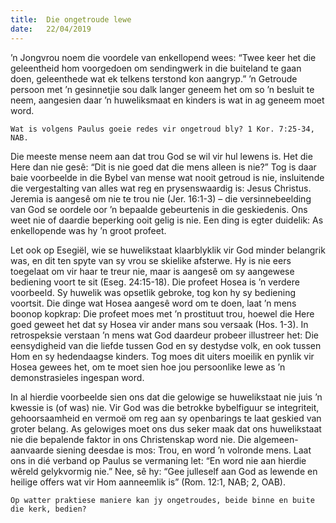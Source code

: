 ```yaml
---
title:  Die ongetroude lewe
date:   22/04/2019
---
```


’n Jongvrou noem die voordele van enkellopend wees: “Twee keer het die geleentheid hom voorgedoen om sendingwerk in die buiteland te gaan doen, geleenthede wat ek telkens terstond kon aangryp.” ’n Getroude persoon met ’n gesinnetjie sou dalk langer geneem het om so ’n besluit te neem, aangesien daar ’n huweliksmaat en kinders is wat in ag geneem moet word. 

`Wat is volgens Paulus goeie redes vir ongetroud bly? 1 Kor. 7:25-34, NAB.` 

Die meeste mense neem aan dat trou God se wil vir hul lewens is. Het die Here dan nie gesê: “Dit is nie goed dat die mens alleen is nie?” Tog is daar baie voorbeelde in die Bybel van mense wat nooit getroud is nie, insluitende die vergestalting van alles wat reg en prysenswaardig is: Jesus Christus. Jeremia is aangesê om nie te trou nie (Jer. 16:1-3) – die versinnebeelding van God se oordele oor ’n bepaalde gebeurtenis in die geskiedenis. Ons weet nie of daardie beperking ooit gelig is nie. Een ding is egter duidelik: As enkellopende was hy ’n groot profeet. 

Let ook op Esegiël, wie se huwelikstaat klaarblyklik vir God minder belangrik was, en dit ten spyte van sy vrou se skielike afsterwe. Hy is nie eers toegelaat om vir haar te treur nie, maar is aangesê om sy aangewese bediening voort te sit (Eseg. 24:15-18). Die profeet Hosea is ’n verdere voorbeeld. Sy huwelik was opsetlik gebroke, tog kon hy sy bediening voortsit. Die dinge wat Hosea aangesê word om te doen, laat ’n mens boonop kopkrap: Die profeet moes met ’n prostituut trou, hoewel die Here goed geweet het dat sy Hosea vir ander mans sou versaak (Hos. 1-3). In retrospeksie verstaan ’n mens wat God daardeur probeer illustreer het: Die eensydigheid van die liefde tussen God en sy destydse volk, en ook tussen Hom en sy hedendaagse kinders. Tog moes dit uiters moeilik en pynlik vir Hosea gewees het, om te moet sien hoe jou persoonlike lewe as ’n demonstrasieles ingespan word. 

In al hierdie voorbeelde sien ons dat die gelowige se huwelikstaat nie juis ’n kwessie is (of was) nie. Vir God was die betrokke bybelfiguur se integriteit, gehoorsaamheid en vermoë om reg aan sy openbarings te laat geskied van groter belang. As gelowiges moet ons dus seker maak dat ons huwelikstaat nie die bepalende faktor in ons Christenskap word nie. Die algemeen-aanvaarde siening deesdae is mos: Trou, en word ’n volronde mens. Laat ons in dié verband op Paulus se vermaning let: “En word nie aan hierdie wêreld gelykvormig nie.” Nee, sê hy: “Gee julleself aan God as lewende en heilige offers wat vir Hom aanneemlik is” (Rom. 12:1, NAB; 2, OAB). 

`Op watter praktiese maniere kan jy ongetroudes, beide binne en buite die kerk, bedien?`
